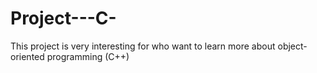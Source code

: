# Project---C-
This project is very interesting for who want to learn more about  object-oriented programming (C++)
